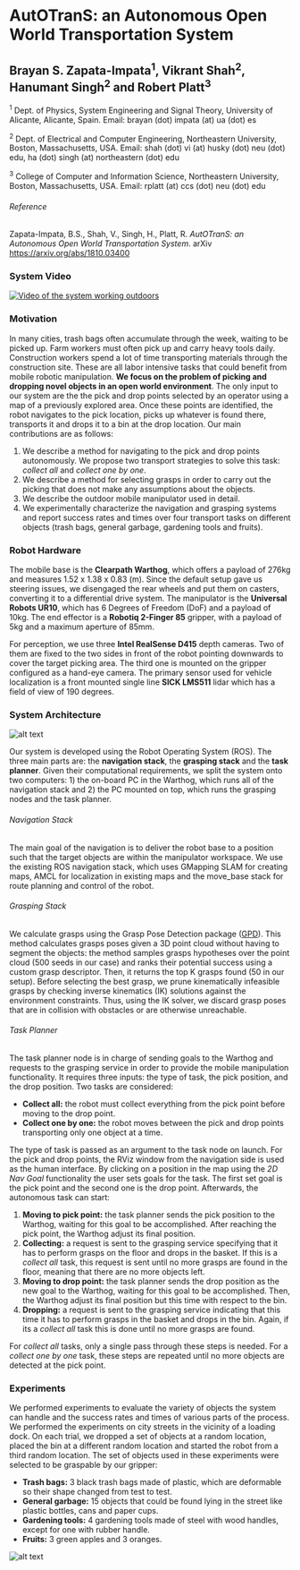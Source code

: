 # AutOTranS: an Autonomous Open World Transportation System
## Brayan S. Zapata-Impata<sup>1</sup>, Vikrant Shah<sup>2</sup>, Hanumant Singh<sup>2</sup> and Robert Platt<sup>3</sup>

<sup>1</sup> Dept. of Physics, System Engineering and Signal Theory, University of Alicante, Alicante, Spain. Email: brayan (dot) impata (at) ua (dot) es

<sup>2</sup> Dept. of Electrical and Computer Engineering, Northeastern University, Boston, Massachusetts, USA. Email: shah (dot) vi (at) husky (dot) neu (dot) edu, ha (dot) singh (at) northeastern (dot) edu

<sup>3</sup> College of Computer and Information Science, Northeastern University, Boston, Massachusetts, USA. Email: rplatt (at) ccs (dot) neu (dot) edu

###### Reference
Zapata-Impata, B.S., Shah, V., Singh, H., Platt, R. *AutOTranS: an Autonomous Open World Transportation System*. arXiv https://arxiv.org/abs/1810.03400


### System Video
[![Video of the system working outdoors](https://github.com/yayaneath/autotrans/blob/master/robot.png)](https://youtu.be/93nWXhaGEWA)

### Motivation

In many cities, trash bags often accumulate through the week, waiting to be picked up. Farm workers must often pick up and carry heavy tools daily. Construction workers spend a lot of time transporting materials through the construction site. These are all labor intensive tasks that could benefit from mobile robotic manipulation. **We focus on the problem of picking and dropping novel objects in an open world environment**. The only input to our system are the the pick and drop points selected by an operator using a map of a previously explored area. Once these points are identified, the robot navigates to the pick location, picks up whatever is found there, transports it and drops it to a bin at the drop location. Our main contributions are as follows:

1. We describe a method for navigating to the pick and drop points autonomously. We propose two transport strategies to solve this task: *collect all* and *collect one by one*.
2. We describe a method for selecting grasps in order to carry out the picking that does not make any assumptions about the objects.
3. We describe the outdoor mobile manipulator used in detail.
4. We experimentally characterize the navigation and grasping systems and report success rates and times over four transport tasks on different objects (trash bags, general garbage, gardening tools and fruits).

### Robot Hardware

The mobile base is the **Clearpath Warthog**, which offers a payload of 276kg and measures 1.52 x 1.38 x 0.83 (m). Since the default setup gave us steering issues, we disengaged the rear wheels and put them on casters, converting it to a differential drive system. The manipulator is the **Universal Robots UR10**, which has 6 Degrees of Freedom (DoF) and a payload of 10kg. The end effector is a **Robotiq 2-Finger 85** gripper, with a payload of 5kg and a maximum aperture of 85mm.
	
For perception, we use three **Intel RealSense D415** depth cameras. Two of them are fixed to the two sides in front of the robot pointing downwards to cover the target picking area. The third one is mounted on the gripper configured as a hand-eye camera. The primary sensor used for vehicle localization is a front mounted single line **SICK LMS511** lidar which has a field of view of 190 degrees.

### System Architecture

![alt text](https://github.com/yayaneath/autotrans/blob/master/proj-nodes.png "System architecture")

Our system is developed using the Robot Operating System (ROS). The three main parts are: the **navigation stack**, the **grasping stack** and the **task planner**. Given their computational requirements, we split the system onto two computers: 1) the on-board PC in the Warthog, which runs all of the navigation stack and 2) the PC mounted on top, which runs the grasping nodes and the task planner.

###### Navigation Stack
The main goal of the navigation is to deliver the robot base to a position such that the target objects are within the manipulator workspace. We use the existing ROS navigation stack, which uses GMapping SLAM for creating maps, AMCL for localization in existing maps and the move\_base stack for route planning and control of the robot.

###### Grasping Stack
We calculate grasps using the Grasp Pose Detection package ([GPD](https://github.com/atenpas/gpd)). This method calculates grasps poses given a 3D point cloud without having to segment the objects: the method samples grasps hypotheses over the point cloud (500 seeds in our case) and ranks their potential success using a custom grasp descriptor. Then, it returns the top K grasps found (50 in our setup). Before selecting the best grasp, we prune kinematically infeasible grasps by checking inverse kinematics (IK) solutions against the environment constraints. Thus, using the IK solver, we discard grasp poses that are in collision with obstacles or are otherwise unreachable.

###### Task Planner
The task planner node is in charge of sending goals to the Warthog and requests to the grasping service in order to provide the mobile manipulation functionality. It requires three inputs: the type of task, the pick position, and the drop position. Two tasks are considered:

- **Collect all:** the robot must collect everything from the pick point before moving to the drop point.
- **Collect one by one:** the robot moves between the pick and drop points transporting only one object at a time.

The type of task is passed as an argument to the task node on launch. For the pick and drop points, the RViz window from the navigation side is used as the human interface. By clicking on a position in the map using the *2D Nav Goal* functionality the user sets goals for the task. The first set goal is the pick point and the second one is the drop point. Afterwards, the autonomous task can start:

1. **Moving to pick point:** the task planner sends the pick position to the Warthog, waiting for this goal to be accomplished. After reaching the pick point, the Warthog adjust its final position.
2. **Collecting:** a request is sent to the grasping service specifying that it has to perform grasps on the floor and drops in the basket. If this is a *collect all* task, this request is sent until no more grasps are found in the floor, meaning that there are no more objects left.
3. **Moving to drop point:** the task planner sends the drop position as the new goal to the Warthog, waiting for this goal to be accomplished. Then, the Warthog adjust its final position but this time with respect to the bin.
4. **Dropping:** a request is sent to the grasping service indicating that this time it has to perform grasps in the basket and drops in the bin. Again, if its a *collect all* task this is done until no more grasps are found.
	
For *collect all* tasks, only a single pass through these steps is needed. For a *collect one by one* task, these steps are repeated until no more objects are detected at the pick point.

### Experiments

We performed experiments to evaluate the variety of objects the system can handle and the success rates and times of various parts of the process. We performed the experiments on city streets in the vicinity of a loading dock. On each trial, we dropped a set of objects at a random location, placed the bin at a different random location and started the robot from a third random location. The set of objects used in these experiments were selected to be graspable by our gripper:

- **Trash bags:** 3 black trash bags made of plastic, which are deformable so their shape changed from test to test.	
- **General garbage:** 15 objects that could be found lying in the street like plastic bottles, cans and paper cups.
- **Gardening tools:** 4 gardening tools made of steel with wood handles, except for one with rubber handle.
- **Fruits:** 3 green apples and 3 oranges.

![alt text](https://github.com/yayaneath/autotrans/blob/master/test-objs.png "Objects used in experimentation")


